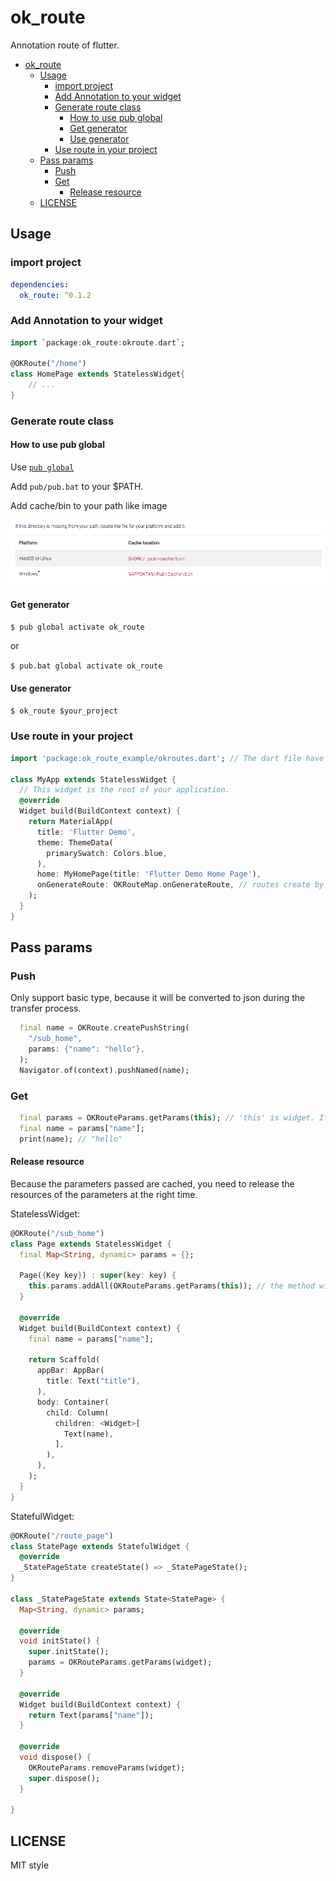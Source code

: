 # ok_route

Annotation route of flutter.

- [ok_route](#okroute)
  - [Usage](#usage)
    - [import project](#import-project)
    - [Add Annotation to your widget](#add-annotation-to-your-widget)
    - [Generate route class](#generate-route-class)
      - [How to use pub global](#how-to-use-pub-global)
      - [Get generator](#get-generator)
      - [Use generator](#use-generator)
    - [Use route in your project](#use-route-in-your-project)
  - [Pass params](#pass-params)
    - [Push](#push)
    - [Get](#get)
      - [Release resource](#release-resource)
  - [LICENSE](#license)

## Usage

### import project

```yaml
dependencies:
  ok_route: ^0.1.2
```

### Add Annotation to your widget

```dart
import `package:ok_route:okroute.dart`;

@OKRoute("/home")
class HomePage extends StatelessWidget{
    // ...
}
```

### Generate route class

#### How to use pub global

Use [`pub global`](https://dart.dev/tools/pub/cmd/pub-global)

Add `pub/pub.bat` to your \$PATH.

Add cache/bin to your path like image

![20190808104703.png](https://raw.githubusercontent.com/kikt-blog/image/master/img/20190808104703.png)

#### Get generator

`$ pub global activate ok_route`

or

`$ pub.bat global activate ok_route`

#### Use generator

`$ ok_route $your_project`

### Use route in your project

```dart
import 'package:ok_route_example/okroutes.dart'; // The dart file have the routes.

class MyApp extends StatelessWidget {
  // This widget is the root of your application.
  @override
  Widget build(BuildContext context) {
    return MaterialApp(
      title: 'Flutter Demo',
      theme: ThemeData(
        primarySwatch: Colors.blue,
      ),
      home: MyHomePage(title: 'Flutter Demo Home Page'),
      onGenerateRoute: OKRouteMap.onGenerateRoute, // routes create by ok_route.
    );
  }
}
```

## Pass params

### Push

Only support basic type, because it will be converted to json during the transfer process.

```dart
  final name = OKRoute.createPushString(
    "/sub_home",
    params: {"name": "hello"},
  );
  Navigator.of(context).pushNamed(name);
```

### Get

```dart
  final params = OKRouteParams.getParams(this); // 'this' is widget. If you use the mothod in state, you need use OKRouteParams.getParams(widget);
  final name = params["name"];
  print(name); // "hello"
```

#### Release resource

Because the parameters passed are cached, you need to release the resources of the parameters at the right time.

StatelessWidget:

```dart
@OKRoute("/sub_home")
class Page extends StatelessWidget {
  final Map<String, dynamic> params = {};

  Page({Key key}) : super(key: key) {
    this.params.addAll(OKRouteParams.getParams(this)); // the method will remove param in current;
  }

  @override
  Widget build(BuildContext context) {
    final name = params["name"];

    return Scaffold(
      appBar: AppBar(
        title: Text("title"),
      ),
      body: Container(
        child: Column(
          children: <Widget>[
            Text(name),
          ],
        ),
      ),
    );
  }
}
```

StatefulWidget:

```dart
@OKRoute("/route_page")
class StatePage extends StatefulWidget {
  @override
  _StatePageState createState() => _StatePageState();
}

class _StatePageState extends State<StatePage> {
  Map<String, dynamic> params;

  @override
  void initState() {
    super.initState();
    params = OKRouteParams.getParams(widget);
  }

  @override
  Widget build(BuildContext context) {
    return Text(params["name"]);
  }

  @override
  void dispose() {
    OKRouteParams.removeParams(widget);
    super.dispose();
  }

}
```

## LICENSE

MIT style
